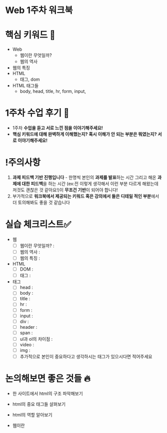 # Web 1주차 워크북

# 핵심 키워드 🎯

- Web
    - 웹이란 무엇일까?
    - 웹의 역사
- 웹의 특징
- HTML
    - 태그, dom
- HTML 태그들
    - body, head, title, hr, form, input,

# 1주차 수업 후기 📢

- 1주차 **수업을 듣고 서로 느낀 점을 이야기해주세요!**
- **핵심 키워드에 대해 완벽하게 이해했는지? 혹시 이해가 안 되는 부분은 뭐였는지?
서로 이야기해주세요!**

# !주의사항

1. **과제 피드백 기반 진행입니다** - 한명씩 본인의 **과제를 발표**하는 시간 그리고 해온 **과제에 대한 피드백**을 하는 시간 (ex:전 이렇게 생각해서 이런 부분 다르게 해왔는데 저것도 괜찮은 것 같아요!)이 **무조건 기반**이 되어야 합니다!
2. 부가적으로 **워크북에서 제공되는 키워드 혹은 강의에서 들은 디테일 적인 부분**에서 더 토의해봐도 좋을 것 같습니다

# 실습 체크리스트✅

- 웹
    - [ ]  웹이란 무엇일까? :
    - [ ]  웹의 역사 :
    - [ ]  웹의 특징 :
- HTML
    - [ ]  DOM :
    - [ ]  태그 :
- 태그
    - [ ]  head :
    - [ ]  body :
    - [ ]  title :
    - [ ]  hr :
    - [ ]  form :
    - [ ]  input :
    - [ ]  div :
    - [ ]  header :
    - [ ]  span :
    - [ ]  ul과 ol의 차이점 :
    - [ ]  video :
    - [ ]  img :
    - [ ]  추가적으로 본인이 중요하다고 생각하시는 태그가 있으시다면 적어주세요

# 논의해보면 좋은 것들 🔥

- 한 사이트에서 html의 구조 파악해보기
- html의 중요 태그들 살펴보기
- html의 역할 알아보기

- 웹이란